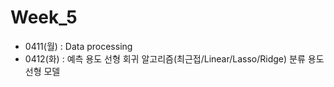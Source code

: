 # Week_5
- 0411(월) : Data processing 
- 0412(화) : 
예측 용도 선형 회귀 알고리즘(최근접/Linear/Lasso/Ridge)
분류 용도 선형 모델